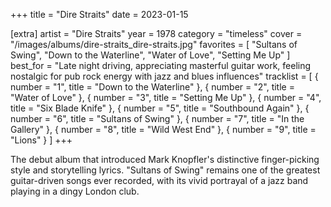 +++
title = "Dire Straits"
date = 2023-01-15

[extra]
artist = "Dire Straits"
year = 1978
category = "timeless"
cover = "/images/albums/dire-straits_dire-straits.jpg"
favorites = [
    "Sultans of Swing",
    "Down to the Waterline",
    "Water of Love",
    "Setting Me Up"
]
best_for = "Late night driving, appreciating masterful guitar work, feeling nostalgic for pub rock energy with jazz and blues influences"
tracklist = [
    { number = "1", title = "Down to the Waterline" },
    { number = "2", title = "Water of Love" },
    { number = "3", title = "Setting Me Up" },
    { number = "4", title = "Six Blade Knife" },
    { number = "5", title = "Southbound Again" },
    { number = "6", title = "Sultans of Swing" },
    { number = "7", title = "In the Gallery" },
    { number = "8", title = "Wild West End" },
    { number = "9", title = "Lions" }
]
+++

The debut album that introduced Mark Knopfler's distinctive finger-picking style and storytelling lyrics. "Sultans of Swing" remains one of the greatest guitar-driven songs ever recorded, with its vivid portrayal of a jazz band playing in a dingy London club.